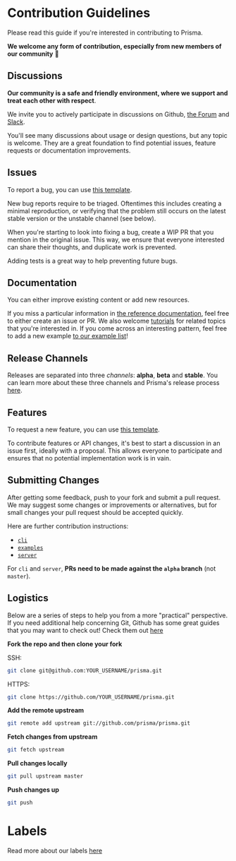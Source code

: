 # Contribution Guidelines

Please read this guide if you're interested in contributing to Prisma.

**We welcome any form of contribution, especially from new members of our community** 💚

## Discussions

**Our community is a safe and friendly environment, where we support and treat each other with respect**.

We invite you to actively participate in discussions on Github, [the Forum](https://www.prisma.io/forum/) and [Slack](https://slack.prisma.io/).

You'll see many discussions about usage or design questions, but any topic is welcome.
They are a great foundation to find potential issues, feature requests or documentation improvements.

## Issues

To report a bug, you can use [this template](https://github.com/prisma/prisma/issues/new?template=bug_report.md).

New bug reports require to be triaged. Oftentimes this includes creating a minimal reproduction, or verifying that the problem still occurs on the latest stable version or the unstable channel (see below).

When you're starting to look into fixing a bug, create a WIP PR that you mention in the original issue. This way, we ensure that everyone interested can share their thoughts, and duplicate work is prevented.

Adding tests is a great way to help preventing future bugs.

## Documentation

You can either improve existing content or add new resources.

If you miss a particular information in [the reference documentation](https://www.prisma.io/docs), feel free to either create an issue or PR. We also welcome [tutorials](https://www.prisma.io/docs/tutorials) for related topics that you're interested in. If you come across an interesting pattern, feel free to add a new example [to our example list](https://github.com/prisma/prisma/tree/master/examples)!

## Release Channels

Releases are separated into three _channels_: **alpha**, **beta** and **stable**. You can learn more about these three channels and Prisma's release process [here](https://www.prisma.io/blog/improving-prismas-release-process-yaey8deiwaex/).

## Features

To request a new feature, you can use [this template](https://github.com/prisma/prisma/issues/new?template=feature_request.md).

To contribute features or API changes, it's best to start a discussion in an issue first, ideally with a proposal. This allows everyone to participate and ensures that no potential implementation work is in vain.

## Submitting Changes

After getting some feedback, push to your fork and submit a pull request. We
may suggest some changes or improvements or alternatives, but for small changes
your pull request should be accepted quickly.

Here are further contribution instructions:

* [`cli`](./cli/CONTRIBUTING.md)
* [`examples`](https://github.com/prisma/prisma-examples/blob/master/CONTRIBUTING.md)
* [`server`](./server/CONTRIBUTING.md)

For `cli` and `server`, **PRs need to be made against the `alpha` branch** (not `master`).

## Logistics

Below are a series of steps to help you from a more "practical" perspective. If you need additional help concerning Git, Github has some great guides that you may want to check out! Check them out [here](https://guides.github.com/)

**Fork the repo and then clone your fork**

SSH:
```sh
git clone git@github.com:YOUR_USERNAME/prisma.git
```

HTTPS:
```sh
git clone https://github.com/YOUR_USERNAME/prisma.git
```

**Add the remote upstream**

```sh
git remote add upstream git://github.com/prisma/prisma.git
```

**Fetch changes from upstream**

```sh
git fetch upstream
```

**Pull changes locally**

```sh
git pull upstream master
```

**Push changes up**

```sh
git push
```


# Labels

Read more about our labels [here](https://github.com/prisma/prisma/blob/master/.github/LABELS.md)
